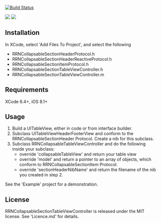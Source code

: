 [![Build Status](https://travis-ci.org/rob-nash/RRNCollapsableSectionTableView.svg?branch=master)](https://travis-ci.org/rob-nash/RRNCollapsableSectionTableView)

![](http://i.imgur.com/jDq37Ip.gif?1)
![](http://i.imgur.com/77YQhPE.gif?1)

## Installation

In XCode, select 'Add Files To Project', and select the following
* RRNCollapsableSectionHeaderProtocol.h
* RRNCollapsableSectionHeaderReactiveProtocol.h
* RRNCollapsableSectionItemProtocol.h
* RRNCollapsableSectionTableViewController.h
* RRNCollapsableSectionTableViewController.m

## Requirements

XCode 6.4+, iOS 8.1+

## Usage

1. Build a UITableView, either in code or from interface builder.
2. Subclass UITableViewHeaderFooterView and conform to the RRNCollapsableSectionHeader Protocol. Create a nib for this subclass.
3. Subclass RRNCollapsableTableViewController and do the following inside your subclass:
	* override 'collapsableTableView' and return your table view
	* override 'model' and return a pointer to an array of objects, which conform to RRNCollapsableSectionItem Protocol.
	* override 'sectionHeaderNibName' and return the filename of the nib you created in step 2.

See the 'Example' project for a demonstration.

## License

RRNCollapsableSectionTableViewController is released under the MIT license. See 'Licence.md' for details.